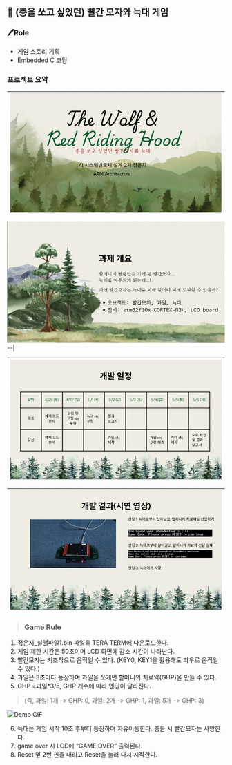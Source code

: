 ## :wolf: (총을 쏘고 싶었던) 빨간 모자와 늑대 게임


### 🖊️Role

- 게임 스토리 기획
- Embedded C 코딩

### 프로젝트 요약

![PPT_1](https://github.com/2735C/KDT_ARM/blob/main/History/Img/ppt_1.png?raw=true)|
--|

<img src="History/img/ppt_2.png" width="1000">
--|

|<img src="/History/img/ppt_3.png" width=1000>|
--|


|<img src="/History/img/ppt_4.png" width=1000>|
--|

> ### Game Rule

1. 정은지_실핼파일1.bin 파일을 TERA TERM에 다운로드한다.
2. 게임 제한 시간은 50초이며 LCD 화면에 감소 시간이 나타난다. 
3. 빨간모자는 키조작으로 움직일 수 있다. (KEY0, KEY1을 활용해도 좌우로 움직일 수 있다.)
4. 과일은 3초마다 등장하며 과일을 쪼개면 할머니의 치료약(GHP)을 만들 수 있다.
5. GHP =과일*3/5, GHP 개수에 따라 엔딩이 달라진다. 
> (즉, 과일: 1개 -> GHP: 0, 과일: 2개 -> GHP: 1, 과일: 5개 -> GHP: 3)

![Demo GIF](https://github.com/2735C/KDT_ARM/blob/main/History/Gif/Level_1.gif?raw=true)

6. 늑대는 게임 시작 10초 후부터 등장하며 자유이동한다. 충돌 시 빨간모자는 사망한다.
7. game over 시 LCD에 “GAME OVER” 출력된다.
8. Reset 옆 2번 핀을 내리고 Reset을 눌러 다시 시작한다. 
